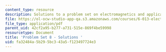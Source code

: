 ```yaml
---
content_type: resource
description: Solutions to a problem set on electromagnetics and applications.
file: https://ol-ocw-studio-app-qa.s3.amazonaws.com/courses/6-013-electromagnetics-and-applications-fall-2005/fa32484a5b295bc343a5f123497724e3_ps8_solution.pdf
file_type: application/pdf
parent_uid: 42cf2a95-b277-a731-515e-869f4be59998
resourcetype: Document
title: 'Problem Set 8 - Solutions '
uid: fa32484a-5b29-5bc3-43a5-f123497724e3
---
```

